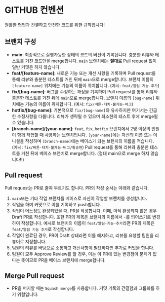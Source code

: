 # GITHUB 컨벤션

원활한 협업과 간결하고 안전한 코드를 위한 규칙입니다!

## 브랜치 구성
- **main**: 최종적으로 실행가능한 상태의 코드의 버전이 기록됩니다. 충분한 리뷰와 테스트를 거친 코드만을 merge합니다. `main` 브랜치에는 **절대로** Pull request 없이 일반 커밋은 하지 않습니다.
- **feat/\[feature-name\]**: 새로운 기능 또는 개선 사항을 기록하며 Pull request를 통해 리뷰와 충분한 테스트를 거친 뒤에 `main`으로 merge합니다. 브랜치 이름의 `[feature-name]` 위치에는 기능의 이름이 위치합니다. (예시: `feat/알림-기능-추가`)
- **fix/\[bug-name\]**: 버그를 수정하는 과정을 기록하며 Pull request를 통해 리뷰와 충분한 테스트를 거친 뒤에 `main`으로 merge합니다. 브랜치 이름의 `[bug-name]` 위치에는 기능의 이름이 위치합니다. (예시: `fix/버튼-터치-불가능-버그`)
- **hotfix/\[bug-name\]**: 기본적으로 `fix/[bug-name]`와 유사하지만 여기서는 긴급한 수정사항을 다룹니다. 리뷰가 생략될 수 있으며 최소한의 테스트 후에 merge될 수 있습니다.
- **\[branch-name\]/\[your-name\]**: `feat`, `fix`, `hotfix` 브랜치에서 2명 이상의 인원이 함께 작업할 때 사용하는 브랜치입니다. `[your-name]`에는 자신의 이름 또는 이니셜을 작성하며 `[branch-name]`에는 베이스가 되는 브랜치의 이름을 적습니다. (예시: `fix/버튼-터치-불가능-버그/황승현`) Pull request를 통해 리뷰와 충분한 테스트를 거친 뒤에 베이스 브랜치로 merge합니다. (절대 main으로 merge 하지 않습니다!!)

## Pull request

Pull request는 PR로 줄여 부르기도 합니다. PR의 작성 순서는 아래와 같습니다.

1. `main`또는 기타 작업 브랜치를 베이스로 자신이 작업할 브랜치를 생성합니다.
2. 작업을 하며 커밋으로 이를 기록하고 push합니다.
3. 작업이 어느정도 완성되었을 때, PR을 작성합니다. 이때, 아직 완성되지 않은 경우 Draft PR로 작성합니다. 또한 PR의 제목은 브랜치의 이름에서 `-`를 띄어쓰기로 변경하여 작성합니다. 예시로 브랜치의 이름이 `feat/알림-기능-추가`라면 PR의 제목은 `feat/알림 기능 추가`로 작성합니다.
4. 작업이 완료된 경우, PR이 Draft 상태라면 이를 해지하고, 리뷰를 요청할 팀원을 리뷰어로 지정합니다.
5. 팀원의 리뷰를 바탕으로 소통하고 개선사항이 필요하다면 추가로 커밋을 합니다.
6. 팀원이 모두 Approve Review를 할 경우, 이는 이 PR에 있는 변경점이 문제가 없다는 뜻이므로 PR을 베이스 브랜치에 merge합니다.

## Merge Pull request

- PR을 머지할 때는 `Squash merge`를 사용합니다. 커밋 기록의 간결함과 그룹화를 하기 위함입니다.
